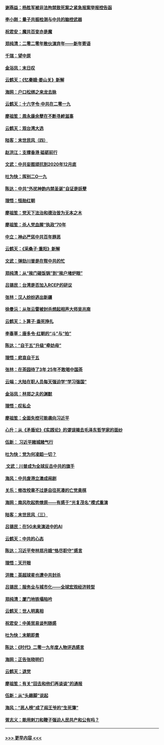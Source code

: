 #### [谢燕益：杨胜军被非法拘禁致死案之紧急报案举报控告函](../pages/nsc993/n11756134.md?t=12312301) 
#### [李小刚：量子共振检测与中共的脑控武器](../pages/nsc993/n11754518.md?t=12312301) 
#### [祝君安：魔共百变亦是魔](../pages/nsc993/n11754469.md?t=12312301) 
#### [郑纯清：二零二零年散伙演弃年——新年寄语](../pages/nsc993/n11754195.md?t=12312301) 
#### [千瑞：望中原](../pages/nsc993/n11754159.md?t=12312301) 
#### [金浴凤：末日叹](../pages/nsc993/n11752359.md?t=12312301) 
#### [云鹤天：《忆秦娥‧娄山关》新解](../pages/nsc993/n11752348.md?t=12312301) 
#### [海网：户口松绑之来龙去脉](../pages/nsc993/n11752328.md?t=12312301) 
#### [云鹤天：十六字令‧中共在二零一九](../pages/nsc993/n11752305.md?t=12312301) 
#### [廖祖笙：周永康余孽在不断寻衅滋事](../pages/nsc993/n11751013.md?t=12312301) 
#### [云鹤天：观台湾大选](../pages/nsc993/n11751007.md?t=12312301) 
#### [陆客：末世民风（四）](../pages/nsc993/n11749203.md?t=12312301) 
#### [赵洪江：支撑香港 砥砺前行](../pages/nsc993/n11748482.md?t=12312301) 
#### [文武：中共妄图顽抗到2020年12月底](../pages/nsc993/n11748446.md?t=12312301) 
#### [吐为快：挥别二O一九](../pages/nsc993/n11748411.md?t=12312301) 
#### [陈达：中共“外扰神韵内禁圣诞”自证是妖孽](../pages/nsc993/n11748226.md?t=12312301) 
#### [理悟：怪胎红朝](../pages/nsc993/n11748206.md?t=12312301) 
#### [廖祖笙：党天下法治和德治皆为无本之木](../pages/nsc993/n11748135.md?t=12312301) 
#### [廖祖笙：杀人党血腥“执政”70年](../pages/nsc993/n11745144.md?t=12312301) 
#### [中立：神必严惩中共百年罪恶](../pages/nsc993/n11744970.md?t=12312301) 
#### [云鹤天：《采桑子‧重阳》新解](../pages/nsc993/n11744948.md?t=12312301) 
#### [文武：弹劾川普是在帮中共的忙](../pages/nsc993/n11744758.md?t=12312301) 
#### [郑纯清：从“挨门砸饭锅”到“挨户堵炉眼”](../pages/nsc993/n11744745.md?t=12312301) 
#### [吕锡民：台湾是否加入RCEP的研议](../pages/nsc993/n11744701.md?t=12312301) 
#### [张林：汉人纷纷逃出新疆](../pages/nsc993/n11743530.md?t=12312301) 
#### [徐曼沅：从张云雷被封杀想起相声大师吴兆南](../pages/nsc993/n11741816.md?t=12312301) 
#### [云鹤天：卜算子‧垂死挣扎](../pages/nsc993/n11739956.md?t=12312301) 
#### [李春草：唐多令‧红朝的“斗”与“拍”](../pages/nsc993/n11739830.md?t=12312301) 
#### [陈达：“自干五”升级“牵妨母”](../pages/nsc993/n11739724.md?t=12312301) 
#### [理悟：悲哀自干五](../pages/nsc993/n11739547.md?t=12312301) 
#### [张林：在茶园待了3年 25年不敢喝中国茶](../pages/nsc993/n11739240.md?t=12312301) 
#### [云端：大陆在职人员每天强迫学“学习强国”](../pages/nsc993/n11738735.md?t=12312301) 
#### [金浴凤：林郑之夫的渊默](../pages/nsc993/n11737735.md?t=12312301) 
#### [理悟：叹私企](../pages/nsc993/n11737715.md?t=12312301) 
#### [廖祖笙：全面失控可能袭向习近平](../pages/nsc993/n11737704.md?t=12312301) 
#### [心升：从《矛盾论》《实践论》的谬误揭去毛泽东哲学家的面纱](../pages/nsc993/n11736962.md?t=12312301) 
#### [伍新： 习近平赌城赌气行](../pages/nsc993/n11736929.md?t=12312301) 
#### [吐为快：党为何凌蹈一切？](../pages/nsc993/n11736915.md?t=12312301) 
#### [ 文武：川普成为全球反击中共的旗手](../pages/nsc993/n11736882.md?t=12312301) 
#### [海风：中共废港立澳成闹剧](../pages/nsc993/n11735857.md?t=12312301) 
#### [关乐：修改校章不过是自往死凑的亡党臭棋](../pages/nsc993/n11735097.md?t=12312301) 
#### [海网：南风吹起势燎原——有感于“光复茂名”模式重演](../pages/nsc993/n11732308.md?t=12312301) 
#### [陆客：末世民风（三）](../pages/nsc993/n11732211.md?t=12312301) 
#### [吕锡民：在5G未来演进中的AI](../pages/nsc993/n11730010.md?t=12312301) 
#### [云鹤天：中共的心态](../pages/nsc993/n11729906.md?t=12312301) 
#### [陈达：习近平夸林郑月娥“恪尽职守”感言](../pages/nsc993/n11729881.md?t=12312301) 
#### [理悟：天开眼](../pages/nsc993/n11729699.md?t=12312301) 
#### [洪微：英超球星也遭中共封杀](../pages/nsc993/n11727243.md?t=12312301) 
#### [吕锡民：服务业与城市化——全球宏观经济转型](../pages/nsc993/n11725845.md?t=12312301) 
#### [郑纯清：厦门地铁塌陷吟](../pages/nsc993/n11725813.md?t=12312301) 
#### [云鹤天：世人明真相](../pages/nsc993/n11725621.md?t=12312301) 
#### [祝君安：中美贸易谈判随感](../pages/nsc993/n11725609.md?t=12312301) 
#### [吐为快：末朝即景](../pages/nsc993/n11723365.md?t=12312301) 
#### [陈达：《时代》二零一九年度人物评选感言](../pages/nsc993/n11723337.md?t=12312301) 
#### [海网：正告张晓明们](../pages/nsc993/n11723228.md?t=12312301) 
#### [云鹤天：退党](../pages/nsc993/n11723056.md?t=12312301) 
#### [廖祖笙：有关“回去和他们再谈谈”的通报](../pages/nsc993/n11722442.md?t=12312301) 
#### [伍新：从“头踢脚”说起](../pages/nsc993/n11722429.md?t=12312301) 
#### [海风：“恶人榜”成了阎王爷的“生死簿”](../pages/nsc993/n11722272.md?t=12312301) 
#### [胥志义：能用剌刀和鞭子强迫人民共产和公有吗？](../pages/nsc993/n11720569.md?t=12312301) 

----
#### [ >>> 更早内容 <<< ](../indexes/nsc993-earlier.md)

